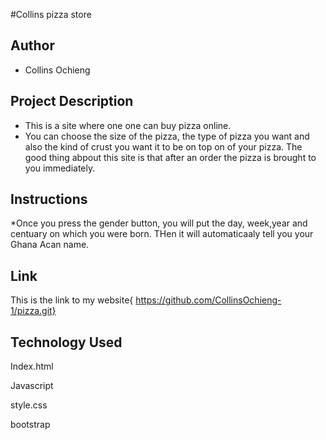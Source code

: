 #Collins pizza store

## Author
* Collins Ochieng

## Project Description

* This is a site where one one can buy pizza online.
* You can choose the size of the pizza, the type of pizza you want and also the kind of crust you want it to be on top on of your pizza. The good thing abpout this site is that after an order the pizza is brought to you immediately.

## Instructions
*Once you press the gender button, you will put the day, week,year and centuary on which you were born. THen it will automaticaaly tell you your Ghana Acan name.


## Link
This is the link to my website{ https://github.com/CollinsOchieng-1/pizza.git}

## Technology Used
<p>Index.html</p>
<p>Javascript</p>
<p>style.css</p>
<p>bootstrap</p>